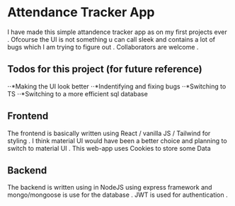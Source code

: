 # Attendance Tracker App 
I have made this simple attandence tracker app as on my first projects ever . Ofcourse the UI is not something u can call sleek and contains a lot of bugs which I am trying to figure out . Collaborators are welcome . 


## Todos for this project (for future reference)
⋅⋅*Making the UI look better 
⋅⋅*Indentifying and fixing bugs 
⋅⋅*Switching to TS 
⋅⋅*Switching to a more efficient sql database 


## Frontend 
The frontend is basically written using React / vanilla JS / Tailwind for styling . I think material UI would have been a better choice and planning to switch to material UI . This web-app uses Cookies to store some Data 

## Backend 
The backend is written using in NodeJS using express framework and mongo/mongoose is use for the database . JWT is used for authentication .


